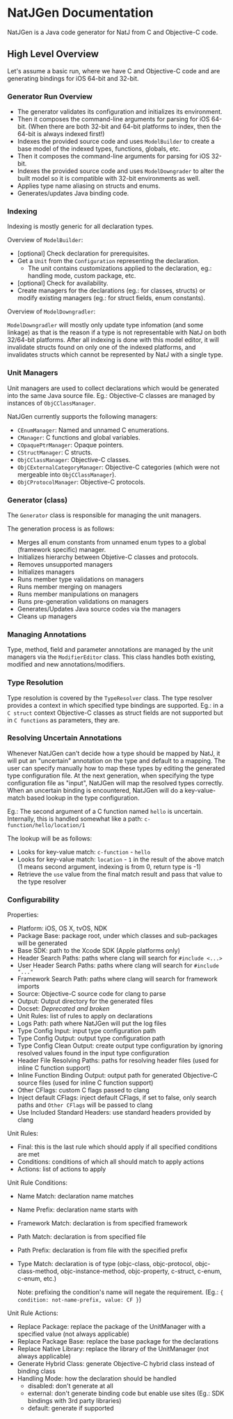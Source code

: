 # NatJGen Documentation

NatJGen is a Java code generator for NatJ from C and Objective-C code.

## High Level Overview

Let's assume a basic run, where we have C and Objective-C code and are generating bindings for iOS 64-bit and 32-bit.

### Generator Run Overview

- The generator validates its configuration and initializes its environment.
- Then it composes the command-line arguments for parsing for iOS 64-bit. (When there are both 32-bit and 64-bit platforms to index, then the 64-bit is always indexed first!)
- Indexes the provided source code and uses `ModelBuilder` to create a base model of the indexed types, functions, globals, etc.
- Then it composes the command-line arguments for parsing for iOS 32-bit.
- Indexes the provided source code and uses `ModelDowngrader` to alter the built model so it is compatible with 32-bit environments as well.
- Applies type name aliasing on structs and enums.
- Generates/updates Java binding code.

### Indexing

Indexing is mostly generic for all declaration types.

Overview of `ModelBuilder`:

- [optional] Check declaration for prerequisites.
- Get a `Unit` from the `Configuration` representing the declaration.
  - The unit contains customizations applied to the declaration, eg.: handling mode, custom package, etc.
- [optional] Check for availability.
- Create managers for the declarations (eg.: for classes, structs) or modify existing managers (eg.: for struct fields, enum constants).

Overview of `ModelDowngradler`:

`ModelDowngradler` will mostly only update type infomation (and some linkage) as that is the reason if a type is not representable with NatJ on both 32/64-bit platforms.
After all indexing is done with this model editor, it will invalidate structs found on only one of the indexed platforms, and invalidates structs which cannot be represented by NatJ with a single type.

### Unit Managers

Unit managers are used to collect declarations which would be generated into the same Java source file. Eg.: Objective-C classes are managed by instances of `ObjCClassManager`.

NatJGen currently supports the following managers:

- `CEnumManager`: Named and unnamed C enumerations.
- `CManager`: C functions and global variables.
- `COpaquePtrManager`: Opaque pointers.
- `CStructManager`: C structs.
- `ObjCClassManager`: Objective-C classes.
- `ObjCExternalCategoryManager`: Objective-C categories (which were not mergeable into `ObjCClassManager`).
- `ObjCProtocolManager`: Objective-C protocols.

### Generator (class)

The `Generator` class is responsible for managing the unit managers.

The generation process is as follows:

- Merges all enum constants from unnamed enum types to a global (framework specific) manager.
- Initializes hierarchy between Objetive-C classes and protocols.
- Removes unsupported managers
- Initializes managers
- Runs member type validations on managers
- Runs member merging on managers
- Runs member manipulations on managers
- Runs pre-generation validations on managers
- Generates/Updates Java source codes via the managers
- Cleans up managers

### Managing Annotations

Type, method, field and parameter annotations are managed by the unit managers via the `ModifierEditor` class. This class handles both existing, modified and new annotations/modifiers.

### Type Resolution

Type resolution is covered by the `TypeResolver` class. The type resolver provides a context in which specified type bindings are supported. Eg.: in a `C struct` context Objective-C classes as struct fields are not supported but in `C functions` as parameters, they are.

### Resolving Uncertain Annotations

Whenever NatJGen can't decide how a type should be mapped by NatJ, it will put an "uncertain" annotation on the type and default to a mapping. The user can specify manually how to map these types by editing the generated type configuration file. At the next generation, when specifying the type configuration file as "input", NatJGen will map the resolved types correctly.
When an uncertain binding is encountered, NatJGen will do a key-value-match based lookup in the type configuration.

Eg.: The second argument of a C function named `hello` is uncertain. Internally, this is handled somewhat like a path: `c-function/hello/location/1`

The lookup will be as follows:

- Looks for key-value match: `c-function` - `hello`
- Looks for key-value match: `location` - `1` in the result of the above match (1 means second argument, indexing is from 0, return type is -1)
- Retrieve the `use` value from the final match result and pass that value to the type resolver

### Configurability

Properties:

- Platform: iOS, OS X, tvOS, NDK
- Package Base: package root, under which classes and sub-packages will be generated
- Base SDK: path to the Xcode SDK (Apple platforms only)
- Header Search Paths: paths where clang will search for `#include <...>`
- User Header Search Paths: paths where clang will search for `#include "..."`
- Framework Search Path: paths where clang will search for framework imports
- Source: Objective-C source code for clang to parse
- Output: Output directory for the generated files
- Docset: _Deprecated and broken_
- Unit Rules: list of rules to apply on declarations
- Logs Path: path where NatJGen will put the log files
- Type Config Input: input type configuration path
- Type Config Output: output type configuration path
- Type Config Clean Output: create output type configuration by ignoring resolved values found in the input type configuration
- Header File Resolving Paths: paths for resolving header files (used for inline C function support)
- Inline Function Binding Output: output path for generated Objective-C source files (used for inline C function support)
- Other CFlags: custom C flags passed to clang
- Inject default CFlags: inject default CFlags, if set to false, only search paths and `Other CFlags` will be passed to clang
- Use Included Standard Headers: use standard headers provided by clang

Unit Rules:

- Final: this is the last rule which should apply if all specified conditions are met
- Conditions: conditions of which all should match to apply actions
- Actions: list of actions to apply

Unit Rule Conditions:

- Name Match: declaration name matches
- Name Prefix: declaration name starts with
- Framework Match: declaration is from specified framework
- Path Match: declaration is from specified file
- Path Prefix: declaration is from file with the specified prefix
- Type Match: declaration is of type (objc-class, objc-protocol, objc-class-method, objc-instance-method, objc-property, c-struct, c-enum, c-enum, etc.)

    Note: prefixing the condition's name will negate the requirement. (Eg.: `{ condition: not-name-prefix, value: CF }`)

Unit Rule Actions:

- Replace Package: replace the package of the UnitManager with a specified value (not always applicable)
- Replace Package Base: replace the base package for the declarations
- Replace Native Library: replace the library of the UnitManager (not always applicable)
- Generate Hybrid Class: generate Objective-C hybrid class instead of binding class
- Handling Mode: how the declaration should be handled
	- disabled: don't generate at all
	- external: don't generate binding code but enable use sites (Eg.: SDK bindings with 3rd party libraries)
	- default: generate if supported
